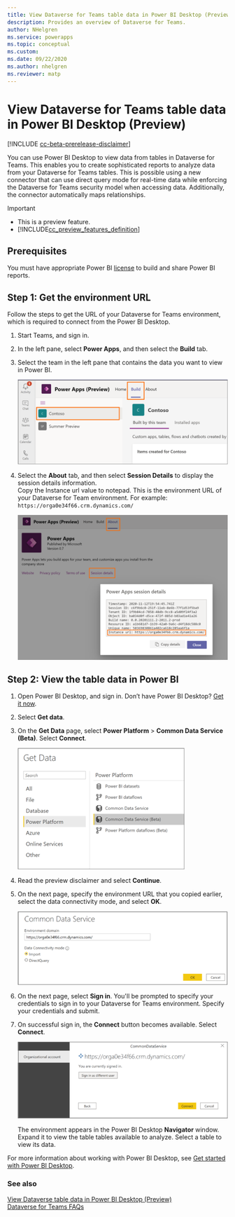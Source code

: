 ```yaml
---
title: View Dataverse for Teams table data in Power BI Desktop (Preview) | Microsoft Docs
description: Provides an overview of Dataverse for Teams.
author: NHelgren
ms.service: powerapps
ms.topic: conceptual
ms.custom: 
ms.date: 09/22/2020
ms.author: nhelgren
ms.reviewer: matp
---
```

# View Dataverse for Teams table data in Power BI Desktop (Preview)

[!INCLUDE [cc-beta-prerelease-disclaimer](../includes/cc-beta-prerelease-disclaimer.md)]

You can use Power BI Desktop to view data from tables in Dataverse for Teams. This enables you to create sophisticated reports to analyze data from your Dataverse for Teams tables. This is possible using a new connector that can use direct query mode for real-time data while enforcing the Dataverse for Teams security model when accessing data. Additionally, the connector automatically maps relationships.

> [!IMPORTANT]
> - This is a preview feature.
> - [!INCLUDE[cc_preview_features_definition](../includes/cc-preview-features-definition.md)]

## Prerequisites

You must have appropriate Power BI [license](https://docs.microsoft.com/power-bi/admin/service-admin-licensing-organization) to build and share Power BI reports.

## Step 1: Get the environment URL

Follow the steps to get the URL of your Dataverse for Teams environment, which is required to connect from the Power BI Desktop.

1. Start Teams, and sign in.

1. In the left pane, select **Power Apps**, and then select the **Build** tab.

1. Select the team in the left pane that contains the data you want to view in Power BI.

    ![Select a team to view data](media/select-team-data.png)

1. Select the **About** tab, and then select **Session Details** to display the session details information.<br/> Copy the Instance url value to notepad. This is the environment URL of your Dataverse for Team environment. For example: `https://orga0e34f66.crm.dynamics.com/`

    ![Select a team to view data](media/copy-env-url.png)

## Step 2: View the table data in Power BI

1. Open Power BI Desktop, and sign in. Don’t have Power BI
    Desktop? [Get it now](https://powerbi.microsoft.com/downloads/).

1. Select **Get data**.

1. On the **Get Data** page, select **Power Platform** > **Common Data Service (Beta)**. Select **Connect**.

    ![Get data in Power BI](media/pbi-get-data.png)

1. Read the preview disclaimer and select **Continue**.
 
1. On the next page, specify the environment URL that you copied earlier, select the data connectivity mode, and select **OK**.

    ![Specify the environment URL](media/set-env-url.png)

1.  On the next page, select **Sign in**. You'll be prompted to specify your credentials to sign in to your Dataverse for Teams environment. Specify your credentials and submit.
 
1. On successful sign in, the **Connect** button becomes available. Select **Connect**. 

   ![Connect to your table](media/select-connect.png)

    The environment appears in the Power BI Desktop **Navigator** window. Expand it to view the table tables available to analyze. Select a table to view its data.

For more information about working with Power BI Desktop, see [Get started with Power BI Desktop](/power-bi/desktop-getting-started).

### See also

[View Dataverse table data in Power BI Desktop (Preview)](/powerapps/maker/common-data-service/view-entity-data-power-bi) <br/>
[Dataverse for Teams FAQs](data-platform-faqs.md)
